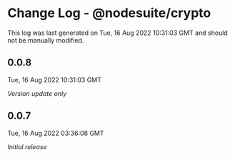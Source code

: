 # Change Log - @nodesuite/crypto

This log was last generated on Tue, 16 Aug 2022 10:31:03 GMT and should not be manually modified.

## 0.0.8
Tue, 16 Aug 2022 10:31:03 GMT

_Version update only_

## 0.0.7
Tue, 16 Aug 2022 03:36:08 GMT

_Initial release_

